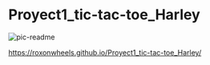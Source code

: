 # Proyect1_tic-tac-toe_Harley #


![pic-readme](https://user-images.githubusercontent.com/91464194/144001221-f0304a2f-bf76-42bd-9a92-ecd03df128d0.png)


https://roxonwheels.github.io/Proyect1_tic-tac-toe_Harley/


